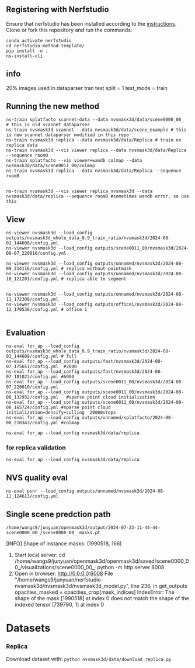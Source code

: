 ## Registering with Nerfstudio
Ensure that nerfstudio has been installed according to the [instructions](https://docs.nerf.studio/en/latest/quickstart/installation.html). Clone or fork this repository and run the commands:

```
conda activate nerfstudio
cd nerfstudio-method-template/
pip install -e .
ns-install-cli
```
## info
20% images used in dataparser
tran test split = 1
test_mode = train

## Running the new method
```
ns-train splatfacto scannet-data --data nvsmask3d/data/scene0000_00_  # this is old scannet dataparser
ns-train nvsmask3d scannet --data nvsmask3d/data/scene_example # this is new scannet dataparser modified in this repo
ns-train nvsmask3d replica --data nvsmask3d/data/Replica # train on replica data
ns-train nvsmask3d --vis viewer replica --data nvsmask3d/data/Replica --sequence room0
ns-train splatfacto --vis viewer+wandb colmap --data nvsmask3d/data/scene0011_00/colmap 
ns-train nvsmask3d replica --data nvsmask3d/data/Replica --sequence room0


ns-train nvsmask3d --vis viewer replica_nvsmask3d --data nvsmask3d/data/replica --sequence room0 #sometimes wandb error, so use this
```
## View
```
ns-viewer nvsmask3d --load_config outputs/nvsmask3d_whole_data_0.9_train_ratio/nvsmask3d/2024-08-01_144608/config.yml
ns-viewer nvsmask3d --load_config outputs/scene0011_00/nvsmask3d/2024-08-07_220010/config.yml

ns-viewer nvsmask3d --load_config outputs/unnamed/nvsmask3d/2024-08-09_214116/config.yml # replica without pointmask
ns-viewer nvsmask3d --load_config outputs/unnamed/nvsmask3d/2024-08-10_121201/config.yml # replica able to segment


ns-viewer nvsmask3d --load_config outputs/unnamed/nvsmask3d/2024-08-11_172308/config.yml
ns-viewer nvsmask3d --load_config outputs/office1/nvsmask3d/2024-08-12_170536/config.yml # office 1


```

## Evaluation 
```
ns-eval for_ap --load_config outputs/nvsmask3d_whole_data_0.9_train_ratio/nvsmask3d/2024-08-01_144608/config.yml # full
ns-eval for_ap --load_config outputs/fast/nvsmask3d/2024-08-07_175651/config.yml  #2000
ns-eval for_ap --load_config outputs/fast/nvsmask3d/2024-08-07_181023/config.yml #6000
ns-eval for_ap --load_config outputs/scene0011_00/nvsmask3d/2024-08-07_220010/config.yml
ns-eval for_ap --load_config outputs/scene0011_00/nvsmask3d/2024-08-08_132932/config.yml   #sparse point cloud initialization
ns-eval for_ap --load_config outputs/scene0011_00/nvsmask3d/2024-08-08_165724/config.yml #sparse point cloud initialization+densify+culling  20000steps
ns-eval for_ap --load_config outputs/unnamed/splatfacto/2024-08-08_210343/config.yml #colmap

ns-eval for_ap --load_config nvsmask3d/data/replica

```
### for replica validation
```
ns-eval for_ap --load_config nvsmask3d/data/replica
```
## NVS quality eval
```
ns-eval psnr --load_config outputs/unnamed/nvsmask3d/2024-08-11_124613/config.yml
```
## Single scene predction path
```
/home/wangs9/junyuan/openmask3d/output/2024-07-23-11-44-44-scene0000_00_/scene0000_00__masks.pt
```

[INFO] Shape of instance masks: (1990518, 166)

1) Start local server: 
    cd /home/wangs9/junyuan/openmask3d/openmask3d/saved/scene0000_00_/visualizations/scene0000_00_; python -m http.server 6008
2) Open in browser:
    http://0.0.0.0:6008
      File "/home/wangs9/junyuan/nerfstudio-nvsmask3d/nvsmask3d/nvsmask3d_model.py", line 236, in get_outputs
    opacities_masked = opacities_crop[mask_indices]
IndexError: The shape of the mask [1990518] at index 0 does not match the shape of the indexed tensor [739790, 1] at index 0

# Datasets
### Replica
Download dataset with: `python nvsmask3d/data/download_replica.py`
